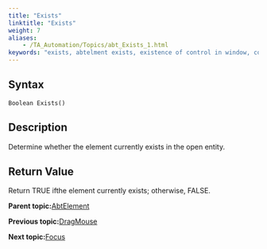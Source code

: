 ```yaml
--- 
title: "Exists"
linktitle: "Exists"
weight: 7
aliases: 
    - /TA_Automation/Topics/abt_Exists_1.html
keywords: "exists, abtelment exists, existence of control in window, control currently exists in window, HTML element currently exists web page"
---
```


## Syntax

`Boolean Exists()`

## Description

Determine whether the element currently exists in the open entity.

## Return Value

Return TRUE ifthe element currently exists; otherwise, FALSE.

**Parent topic:**[AbtElement](/TA_Automation/Topics/abt_AbtElement.html)

**Previous topic:**[DragMouse](/TA_Automation/Topics/abt_DragMouse_1.html)

**Next topic:**[Focus](/TA_Automation/Topics/abt_Focus_1.html)

